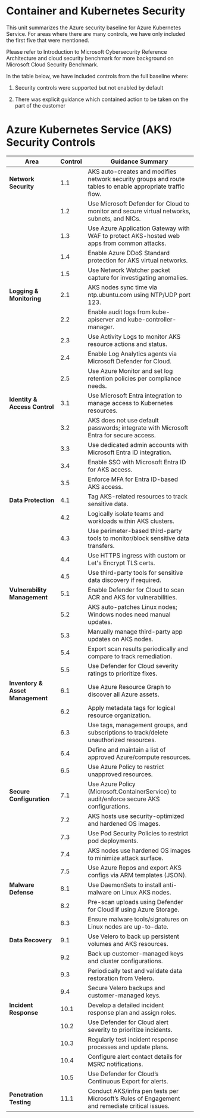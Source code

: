 # Container and Kubernetes Security

This unit summarizes the Azure security baseline for Azure Kubernetes Service. For areas where there are many controls, we have only included the first five that were mentioned.

Please refer to Introduction to Microsoft Cybersecurity Reference Architecture and cloud security benchmark for more background on Microsoft Cloud Security Benchmark.

In the table below, we have included controls from the full baseline where:

1) Security controls were supported but not enabled by default

2) There was explicit guidance which contained action to be taken on the part of the customer

# Azure Kubernetes Service (AKS) Security Controls

| Area                     | Control | Guidance Summary |
|--------------------------|---------|------------------|
| **Network Security**     | 1.1     | AKS auto-creates and modifies network security groups and route tables to enable appropriate traffic flow. |
|                          | 1.2     | Use Microsoft Defender for Cloud to monitor and secure virtual networks, subnets, and NICs. |
|                          | 1.3     | Use Azure Application Gateway with WAF to protect AKS-hosted web apps from common attacks. |
|                          | 1.4     | Enable Azure DDoS Standard protection for AKS virtual networks. |
|                          | 1.5     | Use Network Watcher packet capture for investigating anomalies. |
| **Logging & Monitoring** | 2.1     | AKS nodes sync time via ntp.ubuntu.com using NTP/UDP port 123. |
|                          | 2.2     | Enable audit logs from kube-apiserver and kube-controller-manager. |
|                          | 2.3     | Use Activity Logs to monitor AKS resource actions and status. |
|                          | 2.4     | Enable Log Analytics agents via Microsoft Defender for Cloud. |
|                          | 2.5     | Use Azure Monitor and set log retention policies per compliance needs. |
| **Identity & Access Control** | 3.1 | Use Microsoft Entra integration to manage access to Kubernetes resources. |
|                          | 3.2     | AKS does not use default passwords; integrate with Microsoft Entra for secure access. |
|                          | 3.3     | Use dedicated admin accounts with Microsoft Entra ID integration. |
|                          | 3.4     | Enable SSO with Microsoft Entra ID for AKS access. |
|                          | 3.5     | Enforce MFA for Entra ID-based AKS access. |
| **Data Protection**      | 4.1     | Tag AKS-related resources to track sensitive data. |
|                          | 4.2     | Logically isolate teams and workloads within AKS clusters. |
|                          | 4.3     | Use perimeter-based third-party tools to monitor/block sensitive data transfers. |
|                          | 4.4     | Use HTTPS ingress with custom or Let's Encrypt TLS certs. |
|                          | 4.5     | Use third-party tools for sensitive data discovery if required. |
| **Vulnerability Management** | 5.1 | Enable Defender for Cloud to scan ACR and AKS for vulnerabilities. |
|                          | 5.2     | AKS auto-patches Linux nodes; Windows nodes need manual updates. |
|                          | 5.3     | Manually manage third-party app updates on AKS nodes. |
|                          | 5.4     | Export scan results periodically and compare to track remediation. |
|                          | 5.5     | Use Defender for Cloud severity ratings to prioritize fixes. |
| **Inventory & Asset Management** | 6.1 | Use Azure Resource Graph to discover all Azure assets. |
|                          | 6.2     | Apply metadata tags for logical resource organization. |
|                          | 6.3     | Use tags, management groups, and subscriptions to track/delete unauthorized resources. |
|                          | 6.4     | Define and maintain a list of approved Azure/compute resources. |
|                          | 6.5     | Use Azure Policy to restrict unapproved resources. |
| **Secure Configuration** | 7.1     | Use Azure Policy (Microsoft.ContainerService) to audit/enforce secure AKS configurations. |
|                          | 7.2     | AKS hosts use security-optimized and hardened OS images. |
|                          | 7.3     | Use Pod Security Policies to restrict pod deployments. |
|                          | 7.4     | AKS nodes use hardened OS images to minimize attack surface. |
|                          | 7.5     | Use Azure Repos and export AKS configs via ARM templates (JSON). |
| **Malware Defense**      | 8.1     | Use DaemonSets to install anti-malware on Linux AKS nodes. |
|                          | 8.2     | Pre-scan uploads using Defender for Cloud if using Azure Storage. |
|                          | 8.3     | Ensure malware tools/signatures on Linux nodes are up-to-date. |
| **Data Recovery**        | 9.1     | Use Velero to back up persistent volumes and AKS resources. |
|                          | 9.2     | Back up customer-managed keys and cluster configurations. |
|                          | 9.3     | Periodically test and validate data restoration from Velero. |
|                          | 9.4     | Secure Velero backups and customer-managed keys. |
| **Incident Response**    | 10.1    | Develop a detailed incident response plan and assign roles. |
|                          | 10.2    | Use Defender for Cloud alert severity to prioritize incidents. |
|                          | 10.3    | Regularly test incident response processes and update plans. |
|                          | 10.4    | Configure alert contact details for MSRC notifications. |
|                          | 10.5    | Use Defender for Cloud’s Continuous Export for alerts. |
| **Penetration Testing**  | 11.1    | Conduct AKS/infra pen tests per Microsoft’s Rules of Engagement and remediate critical issues. |
